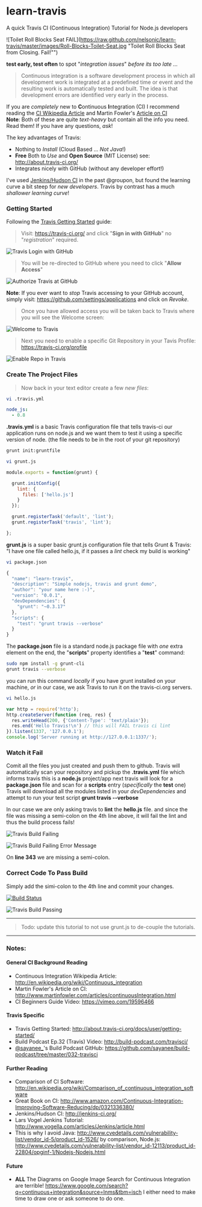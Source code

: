 learn-travis
============

A quick Travis CI (Continuous Integration) Tutorial for Node.js developers


![Toilet Roll Blocks Seat FAIL](https://raw.github.com/nelsonic/learn-travis/master/images/Roll-Blocks-Toilet-Seat.jpg "Toilet Roll Blocks Seat from Closing. Fail!"")

**test early, test often** to spot "*integration issues*" *before its too late ...*

> Continuous integration is a software development process in which all 
> development work is integrated at a predefined time or event and the 
> resulting work is automatically tested and built. The idea is that 
> development errors are identified very early in the process.

If you are *completely* new to **C**ontinuous **I**ntegration (CI) 
I recommend reading the 
[CI Wikipedia Article](http://en.wikipedia.org/wiki/Continuous_integration) 
and Martin Fowler's [Article on CI](http://www.martinfowler.com/articles/continuousIntegration.html)
<br />
**Note**: Both of these are quite *text-heavy* but contain all the info you need. Read them! If you have any questions, *ask*! 

The key advantages of Travis:

- Nothing to *Install* (Cloud Based ... *Not Java*!)
- **Free** Both to *Use* and **Open Source** (MIT License) see: http://about.travis-ci.org/
- Integrates nicely with GitHub (without any developer effort!)

I've used [Jenkins/Hudson CI](http://jenkins-ci.org) in the past 
@groupon, but found the learning curve a bit steep for 
*new developers*. Travis by contrast has a much *shallower learning curve*!

### Getting Started

Following the [Travis Getting Started](http://about.travis-ci.org/docs/user/getting-started/) guide:

> Visit: https://travis-ci.org/ and click "**Sign in with GitHub**" no "*registration*" required.

![Travis Login with GitHub](https://raw.github.com/nelsonic/learn-travis/master/images/01-Travis-login-with-github.png "Sign in with GitHub")

> You will be re-directed to GitHub where you need to click "**Allow Access**"

![Authorize Travis at GitHub](https://raw.github.com/nelsonic/learn-travis/master/images/02-Authorise-Travis-access-github.png "Authorize Travis GitHub")

**Note**: If you ever want to *stop* Travis accessing to your GitHub account, 
simply visit: https://github.com/settings/applications and click on *Revoke*.

> Once you have allowed access you will be taken back to Travis 
where you will see the Welcome screen:

![Welcome to Travis](https://raw.github.com/nelsonic/learn-travis/master/images/03-Travis-Welcome.png "Travis Welcome")

> Next you need to enable a specific Git Repository in your Tavis Profile:
https://travis-ci.org/profile

![Enable Repo in Travis](https://raw.github.com/nelsonic/learn-travis/master/images/04-Travis-profile-enable-repo.png "Travis Enable Repo")

### Create The Project Files

> Now back in your text editor create a few *new files*:

```sh
vi .travis.yml
```

```yml
node_js:
  - 0.8
```

**.travis.yml** is a basic Travis configuration file that tells travis-ci our application
runs on node.js and we want them to test it using a specific version of node.
(the file needs to be in the root of your git repository)

```sh
grunt init:gruntfile
```

```sh
vi grunt.js
```

```javascript
module.exports = function(grunt) {

  grunt.initConfig({
    lint: {
      files: ['hello.js']
    }
  });

  grunt.registerTask('default', 'lint');
  grunt.registerTask('travis', 'lint');

};
```

**grunt.js** is a super basic grunt.js configuration file that 
tells Grunt & Travis:
"I have one file called hello.js, 
if it passes a *lint* check my build is working"

```sh
vi package.json
```

```javascript
{
  "name": "learn-travis",
  "description": "Simple nodejs, travis and grunt demo",
  "author": "your name here :-)",
  "version": "0.0.1",
  "devDependencies": {
    "grunt": "~0.3.17"
  },
  "scripts": {
    "test": "grunt travis --verbose"
  }
}
```

The **package.json** file is a standard node.js package file with *one* extra 
element on the end, the "**scripts**" property identifies a "**test**" command:

```sh
sudo npm install -g grunt-cli
grunt travis --verbose
```

you can run this command *locally* if you have grunt installed on your machine,
*or* in our case, we ask Travis to run it on the travis-ci.org servers.

```sh
vi hello.js
```

```javascript
var http = require('http');
http.createServer(function (req, res) {
  res.writeHead(200, {'Content-Type': 'text/plain'});
  res.end('Hello Travis!\n') // this will FAIL travis ci lint
}).listen(1337, '127.0.0.1');
console.log('Server running at http://127.0.0.1:1337/');
```

### Watch it Fail

Comit all the files you just created and push them to github.
Travis will automatically scan your repository and pickup the 
**.travis.yml** file which informs travis this is a **node.js** project/app
next travis will look for a **package.json** file and scan for a 
**scripts** entry (*specifically* the **test** one)
Travis will download all the modules listed in your *devDependencies*
and attempt to run your test script **grunt travis --verbose**

In our case we are only asking travis to **lint** the **hello.js** file.
and since the file was missing a semi-colon on the 4th line above,
it will fail the lint and thus the build process fails!

![Travis Build Failing](https://raw.github.com/nelsonic/learn-travis/master/images/06-travis-build-failing.png "Travis Build Failing")

![Travis Build Failing Error Message](https://raw.github.com/nelsonic/learn-travis/master/images/05-travis-ci-lint-build-fails.png "Travis Build Failing Error Message")

On **line 343** we are missing a semi-colon.


### Correct Code To Pass Build

Simply add the simi-colon to the 4th line and commit your changes.

[![Build Status](https://travis-ci.org/nelsonic/learn-travis.png?branch=master)](https://travis-ci.org/nelsonic/learn-travis)

![Travis Build Passing](https://raw.github.com/nelsonic/learn-travis/master/images/07-travis-build-passing.png "Travis Build Passing")

- - -

> Todo: update this tutorial to not use grunt.js to de-couple the tutorials.

- - -


### Notes:

#### General CI Background Reading

- Continuous Integration Wikipedia Article: http://en.wikipedia.org/wiki/Continuous_integration
- Martin Fowler's Article on CI: http://www.martinfowler.com/articles/continuousIntegration.html
- CI Beginners Guide Video: https://vimeo.com/19596466

#### Travis Specific

- Travis Getting Started: http://about.travis-ci.org/docs/user/getting-started/
- Build Podcast Ep.32 (Travis) Video: http://build-podcast.com/travisci/
- [@sayanee_](https://twitter.com/sayanee_)'s Build Podcast GitHub: https://github.com/sayanee/build-podcast/tree/master/032-travisci

#### Further Reading 

- Comparison of CI Software: http://en.wikipedia.org/wiki/Comparison_of_continuous_integration_software
- Great Book on CI: http://www.amazon.com/Continuous-Integration-Improving-Software-Reducing/dp/0321336380/
- Jenkins/Hudson CI: http://jenkins-ci.org/
- Lars Vogel Jenkins Tutorial: http://www.vogella.com/articles/Jenkins/article.html
- This is why I avoid Java: http://www.cvedetails.com/vulnerability-list/vendor_id-5/product_id-1526/
by comparison, Node.js: http://www.cvedetails.com/vulnerability-list/vendor_id-12113/product_id-22804/opginf-1/Nodejs-Nodejs.html

#### Future

- **ALL** The Diagrams on Google Image Search for Continuous Integration are terrible!
https://www.google.com/search?q=continuous+integration&source=lnms&tbm=isch I either need
to make time to draw one or ask someone to do one.

